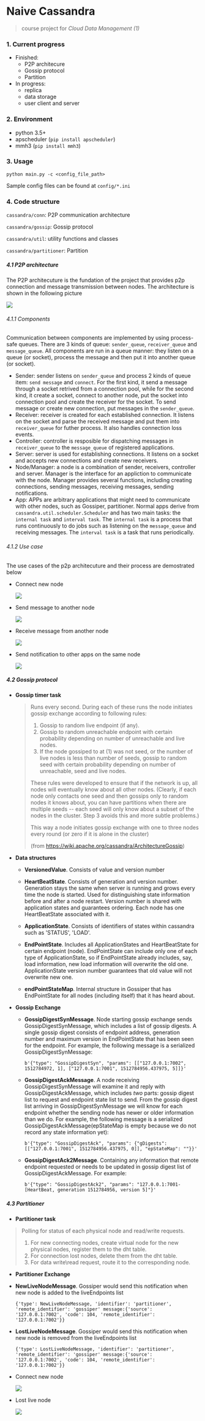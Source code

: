 # Naive Cassandra

> course project for *Cloud Data Management (1)*

### 1. Current progress

* Finished:
  *  P2P architecure
  *  Gossip protocol
  *  Partition
* In progress:
  * replica
  * data storage
  * user client and server

### 2. Environment

* python 3.5+
* apscheduler (`pip install apscheduler`)
* mmh3 (`pip install mmh3`)

### 3. Usage

`python main.py -c <config_file_path>`

Sample config files can be found at `config/*.ini`

### 4. Code structure

`cassandra/conn`: P2P communication architecture

`cassandra/gossip`: Gossip protocol

`cassandra/util`: utility functions and classes

`cassandra/partitioner`: Partition

##### 4.1 P2P architecture

The P2P architecuture is the fundation of the project that provides p2p connection and message transmission between nodes. The architecture is shown in the following picture

![](./resource/p2p_arch.png)

###### 4.1.1 Components

Communication between components are implemented by using process-safe queues. There are 3 kinds of queue: `sender_queue`, `receiver_queue` and `message_queue`. All components are run in a queue manner: they listen on a queue (or socket), process the message and then put it into another queue (or socket).

* Sender: sender listens on `sender_queue` and process 2 kinds of queue item: `send message` and `connect`. For the first kind, it send a message through a socket retrived from a connection pool, while for the second kind, it create a socket, connect to another node, put the socket into connection pool and create the receiver for the socket. To send message or create new connection, put messages in the `sender_queue`.
* Receiver: receiver is created for each established connection. It listens on the socket and parse the received message and put them into `receiver_queue` for futher process. It also handles connection loss events.
* Controller: controller is resposible for dispatching messages in `receiver_queue` to the `message_queue` of registered applications. 
* Server: server is used for establishing connections. It listens on a socket and accepts new connections and create new receivers.
* Node/Manager: a node is a combination of sender, receivers, controller and server. Manager is the interface for an appliction to communicate with the node. Manager provides several functions, including creating connections, sending messages, receiving messages, sending notifications.
* App: APPs are arbitrary applications that might need to communicate with other nodes, such as Gossiper, partitioner. Normal apps derive from `cassandra.util.scheduler.Scheduler`  and has two main tasks: the `internal task` and `interval task`. The `internal task` is a process that runs continuously to do jobs such as listening on the `message_queue` and receiving messages. The `interval task`  is a task that runs periodically.

###### 4.1.2 Use case

The use cases of the p2p architecuture and their process are demostrated below

* Connect new node

  ![](./resource/p2p_connect.png)

* Send message to another node

  ![](./resource/p2p_send.png)

* Receive message from another node

  ![](./resource/p2p_recv.png)

* Send notification to other apps on the same node

  ![](./resource/p2p_noti.png)

##### 4.2 Gossip protocol

* **Gossip timer task**

  > Runs every second. During each of these runs the node initiates gossip exchange according to following rules:
  >
  > 1. Gossip to random live endpoint (if any).
  > 2. Gossip to random unreachable endpoint with certain probability depending on number of unreachable and live nodes.
  > 3. If the node gossiped to at (1) was not seed, or the number of live nodes is less than number of seeds, gossip to random seed with certain probability depending on number of unreachable, seed and live nodes.
  >
  > These rules were developed to ensure that if the network is up, all nodes will eventually know about all other nodes. (Clearly, if each node only contacts one seed and then gossips only to random nodes it knows about, you can have partitions when there are multiple seeds -- each seed will only know about a subset of the nodes in the cluster. Step 3 avoids this and more subtle problems.)
  >
  > This way a node initiates gossip exchange with one to three nodes every round (or zero if it is alone in the cluster)
  >
  > (from https://wiki.apache.org/cassandra/ArchitectureGossip)

* **Data structures**

  * **VersionedValue**. Consists of value and version number
  * **HeartBeatState**. Consists of generation and version number. Generation stays the same when server is running and grows every time the node is started. Used for distinguishing state information before and after a node restart. Version number is shared with application states and guarantees ordering. Each node has one HeartBeatState associated with it.

  * **ApplicationState**. Consists of identifiers of states within cassandra  such as 'STATUS', 'LOAD'.
  * **EndPointState**. Includes all ApplicationStates and HeartBeatState for certain endpoint (node). EndPointState can include only one of each type of ApplicationState, so if EndPointState already includes, say, load information, new load information will overwrite the old one. ApplicationState version number guarantees that old value will not overwrite new one.

  * **endPointStateMap**. Internal structure in Gossiper that has EndPointState for all nodes (including itself) that it has heard about.

* **Gossip Exchange**

  * **GossipDigestSynMessage**. Node starting gossip exchange sends GossipDigestSynMessage, which includes a list of gossip digests. A single gossip digest consists of endpoint address, generation number and maximum version in EndPointState that has been seen for the endpoint. For example, the following message is a serialized GossipDigestSynMessage:

    ```
    b'{"type": "GossipDigestSyn", "params": [["127.0.0.1:7002", 1512784972, 1], ["127.0.0.1:7001", 1512784956.437975, 5]]}'
    ```

  * **GossipDigestAckMessage**. A node receiving GossipDigestSynMessage will examine it and reply with GossipDigestAckMessage, which includes _two_ parts: gossip digest list to request and endpoint state list to send. From the gossip digest list arriving in GossipDigestSynMessage we will know for each endpoint whether the sending node has newer or older information than we do. For example, the following message is a serialized GossipDigestAckMessage(epStateMap is empty because we do not record any state information yet):

    ```
    b'{"type": "GossipDigestAck", "params": {"gDigests": [["127.0.0.1:7001", 1512784956.437975, 0]], "epStateMap": ""}}'
    ```

  * **GossipDigestAck2Message**. Containing any information that remote endpoint requested or needs to be updated in gossip digest list of GossipDigestAckMessage. For example:

    ```
    b'{"type": "GossipDigestAck2", "params": "127.0.0.1:7001-[HeartBeat, generation 1512784956, version 5]"}'
    ```
   
##### 4.3 Partitioner
* **Partitioner task**
 
> Polling for status of each physical node and read/write requests. 
> 1. For new connecting nodes, create virtual node for the new physical nodes, register them to the dht table.
> 2. For connection lost nodes, delete them from the dht table.
> 3. For data write\read request, route it to the corresponding node.

* **Partitioner Exchange**

 * **NewLiveNodeMessage**. Gossiper would send this notification when new node is added to the liveEndpoints list

   ```
   {'type': NewLiveNodeMessage, 'identifier': 'partitioner', 'remote_identifier': 'gossiper' message:{'source': '127.0.0.1:7002', 'code': 104, 'remote_identifier': '127.0.0.1:7002'}}
   ```
 * **LostLiveNodeMessage**. Gossiper would send this notification when new node is removed from the liveEndpoints list

   ```
   {'type': LostLiveNodeMessage, 'identifier': 'partitioner', 'remote_identifier': 'gossiper' message:{'source': '127.0.0.1:7002', 'code': 104, 'remote_identifier': '127.0.0.1:7002'}}

* Connect new node

  ![](./resource/partitioner-1.png)

* Lost live node

  ![](./resource/partitioner-2.png)




